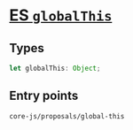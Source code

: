 # [ES `globalThis`](https://github.com/tc39/proposal-global)

## Types

```ts
let globalThis: Object;
```

## Entry points



```
core-js/proposals/global-this
```
